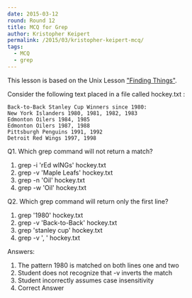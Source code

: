 ```yaml
---
date: 2015-03-12
round: Round 12
title: MCQ for Grep
author: Kristopher Keipert
permalink: /2015/03/kristopher-keipert-mcq/
tags:
  - MCQ
  - grep
---
```


This lesson is based on the Unix Lesson ["Finding Things"](http://swcarpentry.github.io/shell-novice/06-find.html).

Consider the following text placed in a file called hockey.txt :

    Back-to-Back Stanley Cup Winners since 1980:
    New York Islanders 1980, 1981, 1982, 1983
    Edmonton Oilers 1984, 1985
    Edmonton Oilers 1987, 1988
    Pittsburgh Penguins 1991, 1992
    Detroit Red Wings 1997, 1998

Q1. Which grep command will not return a match?

1.  grep -i 'rEd wINGs' hockey.txt
2.  grep -v 'Maple Leafs' hockey.txt
3.  grep -n 'Oil' hockey.txt
4.  grep -w 'Oil' hockey.txt

Q2. Which grep command will return only the first line?

1.  grep '1980' hockey.txt
2.  grep -v 'Back-to-Back' hockey.txt
3.  grep 'stanley cup' hockey.txt
4.  grep -v ', ' hockey.txt

Answers:

1.  The pattern 1980 is matched on both lines one and two 
2.  Student does not recognize that -v inverts the match
3.  Student incorrectly assumes case insensitivity
4.  Correct Answer

